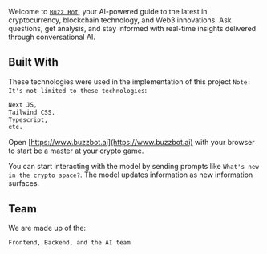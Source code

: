 Welcome to [`Buzz Bot`](https://www.buzzbot.ai), your AI-powered guide to the latest in cryptocurrency, blockchain technology, and Web3 innovations. Ask questions, get analysis, and stay informed with real-time insights delivered through conversational AI.

## Built With

These technologies were used in the implementation of this project `Note: It's not limited to these technologies`:

```bash
Next JS, 
Tailwind CSS,
Typescript,
etc.
```

Open [https://www.buzzbot.ai](https://www.buzzbot.ai) with your browser to start be a master at your crypto game.

You can start interacting with the model by sending prompts like `What's new in the crypto space?`. The model updates information as new information surfaces.

## Team

We are made up of the:

```bash
Frontend, Backend, and the AI team
```
